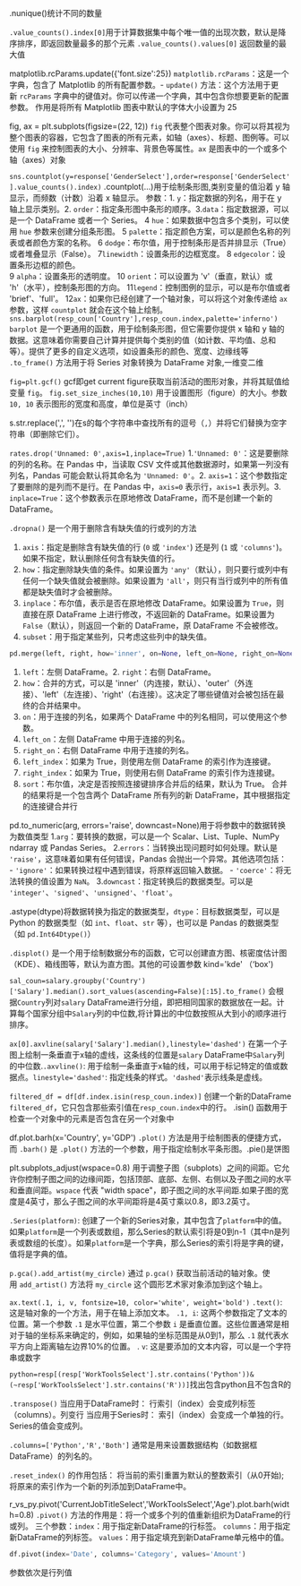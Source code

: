 .nunique()统计不同的数量

`.value_counts().index[0]`用于计算数据集中每个唯一值的出现次数，默认是降序排序，即返回数量最多的那个元素
`.value_counts().values[0]` 返回数量的最大值

matplotlib.rcParams.update({'font.size':25})  `matplotlib.rcParams`：这是一个字典，包含了 Matplotlib 的所有配置参数。- `update()` 方法：这个方法用于更新 `rcParams` 字典中的键值对。你可以传递一个字典，其中包含你想要更新的配置参数。 作用是将所有 Matplotlib 图表中默认的字体大小设置为 25

fig, ax = plt.subplots(figsize=(22, 12))  `fig` 代表整个图表对象。你可以将其视为整个图表的容器，它包含了图表的所有元素，如轴（axes）、标题、图例等。可以使用 `fig` 来控制图表的大小、分辨率、背景色等属性。`ax` 是图表中的一个或多个轴（axes）对象

`sns.countplot(y=response['GenderSelect'],order=response['GenderSelect'].value_counts().index)` .countplot(...)用于绘制条形图,类别变量的值沿着 y 轴显示，而频数（计数）沿着 x 轴显示。
参数：1. `y`：指定数据的列名，用于在 y 轴上显示类别。2. `order`：指定条形图中条形的顺序。3.`data`：指定数据源，可以是一个 DataFrame 或者一个 Series。
4 `hue`：如果数据中包含多个类别，可以使用 `hue` 参数来创建分组条形图。
5 `palette`：指定颜色方案，可以是颜色名称的列表或者颜色方案的名称。
6 `dodge`：布尔值，用于控制条形是否并排显示（True）或者堆叠显示（False）。
7`linewidth`：设置条形的边框宽度。 
8 `edgecolor`：设置条形边框的颜色。  
9 `alpha`：设置条形的透明度。 
10 `orient`：可以设置为 'v'（垂直，默认）或 'h'（水平），控制条形图的方向。
11`legend`：控制图例的显示，可以是布尔值或者 'brief'、'full'。 
12`ax`：如果你已经创建了一个轴对象，可以将这个对象传递给 `ax` 参数，这样 `countplot` 就会在这个轴上绘制。
`sns.barplot(resp_coun['Country'],resp_coun.index,palette='inferno')`  `barplot` 是一个更通用的函数，用于绘制条形图，但它需要你提供 x 轴和 y 轴的数据。这意味着你需要自己计算并提供每个类别的值（如计数、平均值、总和等）。提供了更多的自定义选项，如设置条形的颜色、宽度、边缘线等
`.to_frame()` 方法用于将 Series 对象转换为 DataFrame 对象,一维变二维

`fig=plt.gcf()` gcf即get current figure获取当前活动的图形对象，并将其赋值给变量 `fig`。
`fig.set_size_inches(10,10)` 用于设置图形（figure）的大小。参数 `10, 10` 表示图形的宽度和高度，单位是英寸（inch）

s.str.replace(',', '')在s的每个字符串中查找所有的逗号（`,`）并将它们替换为空字符串（即删除它们）。

`rates.drop('Unnamed: 0',axis=1,inplace=True)`  1.`'Unnamed: 0'`：这是要删除的列的名称。在 Pandas 中，当读取 CSV 文件或其他数据源时，如果第一列没有列名，Pandas 可能会默认将其命名为 `'Unnamed: 0'`。2. `axis=1`：这个参数指定了要删除的是列而不是行。在 Pandas 中，`axis=0` 表示行，`axis=1` 表示列。3. `inplace=True`：这个参数表示在原地修改 DataFrame，而不是创建一个新的 DataFrame。

`.dropna()` 是一个用于删除含有缺失值的行或列的方法
1. `axis`：指定是删除含有缺失值的行 (`0` 或 `'index'`) 还是列 (`1` 或 `'columns'`)。如果不指定，默认删除任何含有缺失值的行。  
2. `how`：指定删除缺失值的条件。如果设置为 `'any'`（默认），则只要行或列中有任何一个缺失值就会被删除。如果设置为 `'all'`，则只有当行或列中的所有值都是缺失值时才会被删除。  
3. `inplace`：布尔值，表示是否在原地修改 DataFrame。如果设置为 `True`，则直接在原 DataFrame 上进行修改，不返回新的 DataFrame。如果设置为 `False`（默认），则返回一个新的 DataFrame，原 DataFrame 不会被修改。  
4. `subset`：用于指定某些列，只考虑这些列中的缺失值。

```python
pd.merge(left, right, how='inner', on=None, left_on=None, right_on=None, left_index=False, right_index=False, sort=True)
```
1. `left`：左侧 DataFrame。2. `right`：右侧 DataFrame。
3. `how`：合并的方式，可以是 'inner'（内连接，默认）、'outer'（外连接）、'left'（左连接）、'right'（右连接）。这决定了哪些键值对会被包括在最终的合并结果中。
4. `on`：用于连接的列名，如果两个 DataFrame 中的列名相同，可以使用这个参数。
5. `left_on`：左侧 DataFrame 中用于连接的列名。
6. `right_on`：右侧 DataFrame 中用于连接的列名。
7. `left_index`：如果为 True，则使用左侧 DataFrame 的索引作为连接键。
8. `right_index`：如果为 True，则使用右侧 DataFrame 的索引作为连接键。
9. `sort`：布尔值，决定是否按照连接键排序合并后的结果，默认为 True。
合并的结果将是一个包含两个 DataFrame 所有列的新 DataFrame，其中根据指定的连接键合并行

pd.to_numeric(arg, errors='raise', downcast=None)用于将参数中的数据转换为数值类型
1.`arg`：要转换的数据，可以是一个 Scalar、List、Tuple、NumPy ndarray 或 Pandas Series。
2.`errors`：当转换出现问题时如何处理。默认是 `'raise'`，这意味着如果有任何错误，Pandas 会抛出一个异常。其他选项包括：
    - `'ignore'`：如果转换过程中遇到错误，将原样返回输入数据。
    - `'coerce'`：将无法转换的值设置为 `NaN`。
3.`downcast`：指定转换后的数据类型。可以是 `'integer'`、`'signed'`、`'unsigned'`、`'float'`。

.astype(dtype)将数据转换为指定的数据类型，`dtype`：目标数据类型，可以是 Python 的数据类型（如 `int`、`float`、`str` 等），也可以是 Pandas 的数据类型（如 `pd.Int64Dtype()`）

`.displot()` 是一个用于绘制数据分布的函数，它可以创建直方图、核密度估计图（KDE）、箱线图等，默认为直方图。其他的可设置参数 kind='kde' （‘box')

`sal_coun=salary.groupby('Country')['Salary'].median().sort_values(ascending=False)[:15].to_frame()` 会根据`Country`列对`salary` DataFrame进行分组，即把相同国家的数据放在一起。计算每个国家分组中`Salary`列的中位数,将计算出的中位数按照从大到小的顺序进行排序。

`ax[0].axvline(salary['Salary'].median(),linestyle='dashed')` 
在第一个子图上绘制一条垂直于x轴的虚线，这条线的位置是`salary` DataFrame中`Salary`列的中位数.`.axvline()`: 用于绘制一条垂直于x轴的线，可以用于标记特定的值或数据点。`linestyle='dashed'`: 指定线条的样式。`'dashed'`表示线条是虚线。

`filtered_df = df[df.index.isin(resp_coun.index)]` 创建一个新的DataFrame `filtered_df`，它只包含那些索引值在`resp_coun.index`中的行。
.isin() 函数用于检查一个对象中的元素是否包含在另一个对象中

df.plot.barh(x='Country', y='GDP') `.plot()` 方法是用于绘制图表的便捷方式，而 `.barh()` 是 `.plot()` 方法的一个参数，用于指定绘制水平条形图。.pie()是饼图

plt.subplots_adjust(wspace=0.8) 用于调整子图（subplots）之间的间距。它允许你控制子图之间的边缘间距，包括顶部、底部、左侧、右侧以及子图之间的水平和垂直间距。`wspace` 代表 "width space"，即子图之间的水平间距.如果子图的宽度是4英寸，那么子图之间的水平间距将是4英寸乘以0.8，即3.2英寸。

 `.Series(platform)`: 创建了一个新的Series对象，其中包含了`platform`中的值。如果`platform`是一个列表或数组，那么Series的默认索引将是0到n-1（其中n是列表或数组的长度）。如果`platform`是一个字典，那么Series的索引将是字典的键，值将是字典的值。

`p.gca().add_artist(my_circle)` 通过 `p.gca()` 获取当前活动的轴对象。使用 `add_artist()` 方法将 `my_circle` 这个圆形艺术家对象添加到这个轴上。

`ax.text(.1, i, v, fontsize=10, color='white', weight='bold')` 
`.text()`: 这是轴对象的一个方法，用于在轴上添加文本。
`.1, i`: 这两个参数指定了文本的位置。第一个参数 `.1` 是水平位置，第二个参数 `i` 是垂直位置。这些位置通常是相对于轴的坐标系来确定的，例如，如果轴的坐标范围是从0到1，那么 `.1` 就代表水平方向上距离轴左边界10%的位置。 
. `v`: 这是要添加的文本内容，可以是一个字符串或数字

`python=resp[(resp['WorkToolsSelect'].str.contains('Python'))&(~resp['WorkToolsSelect'].str.contains('R'))]`找出包含python且不包含R的

 `.transpose()`
当应用于DataFrame时： 行索引（index）会变成列标签（columns）。列变行
当应用于Series时： 索引（index）会变成一个单独的行。 Series的值会变成列。

`.columns=['Python','R','Both']` 通常是用来设置数据结构（如数据框DataFrame）的列名的。

`.reset_index()` 的作用包括： 将当前的索引重置为默认的整数索引（从0开始);将原来的索引作为一个新的列添加到DataFrame中。

r_vs_py.pivot('CurrentJobTitleSelect','WorkToolsSelect','Age').plot.barh(width=0.8)
`.pivot()` 方法的作用是：将一个或多个列的值重新组织为DataFrame的行或列。
三个参数：`index`：用于指定新DataFrame的行标签。 `columns`：用于指定新DataFrame的列标签。
                `values`：用于指定填充到新DataFrame单元格中的值。
```python
df.pivot(index='Date', columns='Category', values='Amount')
```
参数依次是行列值

